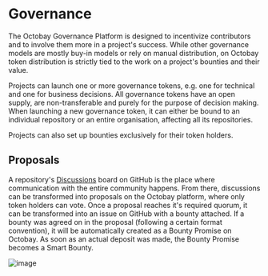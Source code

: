 # Governance

The Octobay Governance Platform is designed to incentivize contributors and to involve them more in a project's success. While other governance models are mostly buy-in models or rely on manual distribution, on Octobay token distribution is strictly tied to the work on a project's bounties and their value.

Projects can launch one or more governance tokens, e.g. one for technical and one for business decisions. All governance tokens have an open supply, are non-transferable and purely for the purpose of decision making. When launching a new governance token, it can either be bound to an individual repository or an entire organisation, affecting all its repositories.

Projects can also set up bounties exclusively for their token holders.

## Proposals

A repository's [Discussions](https://docs.github.com/en/discussions) board on GitHub is the place where communication with the entire community happens. From there, discussions can be transformed into proposals on the Octobay platform, where only token holders can vote. Once a proposal reaches it's required quorum, it can be transformed into an issue on GitHub with a bounty attached. If a bounty was agreed on in the proposal (following a certain format convention), it will be automatically created as a Bounty Promise on Octobay. As soon as an actual deposit was made, the Bounty Promise becomes a Smart Bounty.

![image](https://user-images.githubusercontent.com/6792578/111153747-9a935b80-8592-11eb-81da-d9c8a418cf5d.png)